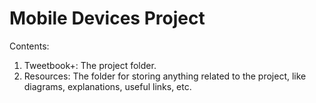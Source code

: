Mobile Devices Project
======================
Contents:
1. Tweetbook+: The project folder.
2. Resources: The folder for storing anything related to the project, like diagrams, explanations, useful links, etc.